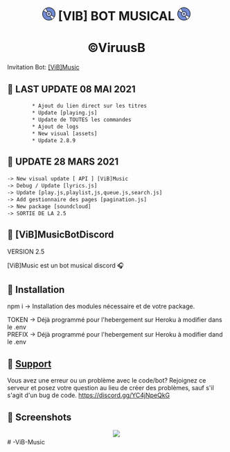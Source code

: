 <h1 align="center"><img src="./assets/Music.gif" width="30px"> [VIB] BOT MUSICAL <img src="./assets/Music.gif" width="30px"></h1>

<h1 align="center">©ViruusB  </h1>

Invitation Bot: [[ViB]Music](https://discord.com/oauth2/authorize?client_id=749823254126133318&permissions=37080128&scope=bot)  


## 📝 LAST UPDATE 08 MAI 2021  
```  
        * Ajout du lien direct sur les titres
        * Update [playing.js]
        * Update de TOUTES les commandes
        * Ajout de logs
        * New visual [assets]
        * Update 2.8.9
```  

## 📝 UPDATE 28 MARS 2021  
```  
-> New visual update [ API ] [ViB]Music  
-> Debug / Update [lyrics.js]  
-> Update [play.js,playlist,js,queue.js,search.js]  
-> Add gestionnaire des pages [pagination.js]  
-> New package [soundcloud]  
-> SORTIE DE LA 2.5  
```


## 📝 [ViB]MusicBotDiscord  

VERSION 2.5  

[ViB]Music est un bot musical discord 🎧  


## 📝 Installation  

npm i -> Installation des modules nécessaire et de votre package.  

TOKEN -> Déjà programmé pour l'hebergement sur Heroku à modifier dans le .env  
PREFIX -> Déjà programmé pour l'hebergement sur Heroku à modifier dand le .env  


## 📝 [Support](https://discord.gg/YC4jNpeQkG)  

Vous avez une erreur ou un problème avec le code/bot? Rejoignez ce serveur et posez votre question au lieu de créer des problèmes, sauf s'il s'agit d'un bug de code. https://discord.gg/YC4jNpeQkG  


## 📸 Screenshots  

<div align="center"><img src="https://i.imgur.com/pY04kgQ.png"></div>
# -ViB-Music
